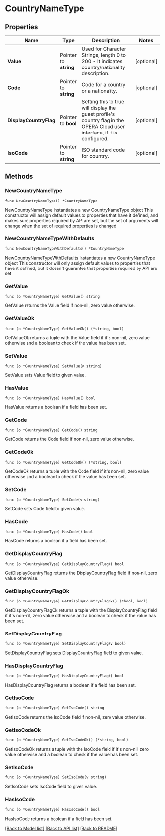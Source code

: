 # CountryNameType

## Properties

Name | Type | Description | Notes
------------ | ------------- | ------------- | -------------
**Value** | Pointer to **string** | Used for Character Strings, length 0 to 200 - It indicates country/nationality description. | [optional] 
**Code** | Pointer to **string** | Code for a country or a nationality. | [optional] 
**DisplayCountryFlag** | Pointer to **bool** | Setting this to true will display the guest profile&#39;s country flag in the OPERA Cloud user interface, if it is configured. | [optional] 
**IsoCode** | Pointer to **string** | ISO standard code for country. | [optional] 

## Methods

### NewCountryNameType

`func NewCountryNameType() *CountryNameType`

NewCountryNameType instantiates a new CountryNameType object
This constructor will assign default values to properties that have it defined,
and makes sure properties required by API are set, but the set of arguments
will change when the set of required properties is changed

### NewCountryNameTypeWithDefaults

`func NewCountryNameTypeWithDefaults() *CountryNameType`

NewCountryNameTypeWithDefaults instantiates a new CountryNameType object
This constructor will only assign default values to properties that have it defined,
but it doesn't guarantee that properties required by API are set

### GetValue

`func (o *CountryNameType) GetValue() string`

GetValue returns the Value field if non-nil, zero value otherwise.

### GetValueOk

`func (o *CountryNameType) GetValueOk() (*string, bool)`

GetValueOk returns a tuple with the Value field if it's non-nil, zero value otherwise
and a boolean to check if the value has been set.

### SetValue

`func (o *CountryNameType) SetValue(v string)`

SetValue sets Value field to given value.

### HasValue

`func (o *CountryNameType) HasValue() bool`

HasValue returns a boolean if a field has been set.

### GetCode

`func (o *CountryNameType) GetCode() string`

GetCode returns the Code field if non-nil, zero value otherwise.

### GetCodeOk

`func (o *CountryNameType) GetCodeOk() (*string, bool)`

GetCodeOk returns a tuple with the Code field if it's non-nil, zero value otherwise
and a boolean to check if the value has been set.

### SetCode

`func (o *CountryNameType) SetCode(v string)`

SetCode sets Code field to given value.

### HasCode

`func (o *CountryNameType) HasCode() bool`

HasCode returns a boolean if a field has been set.

### GetDisplayCountryFlag

`func (o *CountryNameType) GetDisplayCountryFlag() bool`

GetDisplayCountryFlag returns the DisplayCountryFlag field if non-nil, zero value otherwise.

### GetDisplayCountryFlagOk

`func (o *CountryNameType) GetDisplayCountryFlagOk() (*bool, bool)`

GetDisplayCountryFlagOk returns a tuple with the DisplayCountryFlag field if it's non-nil, zero value otherwise
and a boolean to check if the value has been set.

### SetDisplayCountryFlag

`func (o *CountryNameType) SetDisplayCountryFlag(v bool)`

SetDisplayCountryFlag sets DisplayCountryFlag field to given value.

### HasDisplayCountryFlag

`func (o *CountryNameType) HasDisplayCountryFlag() bool`

HasDisplayCountryFlag returns a boolean if a field has been set.

### GetIsoCode

`func (o *CountryNameType) GetIsoCode() string`

GetIsoCode returns the IsoCode field if non-nil, zero value otherwise.

### GetIsoCodeOk

`func (o *CountryNameType) GetIsoCodeOk() (*string, bool)`

GetIsoCodeOk returns a tuple with the IsoCode field if it's non-nil, zero value otherwise
and a boolean to check if the value has been set.

### SetIsoCode

`func (o *CountryNameType) SetIsoCode(v string)`

SetIsoCode sets IsoCode field to given value.

### HasIsoCode

`func (o *CountryNameType) HasIsoCode() bool`

HasIsoCode returns a boolean if a field has been set.


[[Back to Model list]](../README.md#documentation-for-models) [[Back to API list]](../README.md#documentation-for-api-endpoints) [[Back to README]](../README.md)



